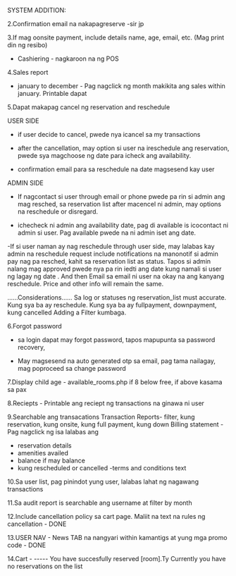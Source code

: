 SYSTEM ADDITION:



2.Confirmation email na nakapagreserve -sir jp

3.If mag oonsite payment, include details name, age, email, etc. (Mag print din ng resibo)
- Cashiering - nagkaroon na ng POS 

4.Sales report
- january to december - Pag nagclick ng month makikita ang sales within january. Printable dapat

5.Dapat makapag cancel ng reservation and reschedule

USER SIDE
- if user decide to cancel, pwede nya icancel sa my transactions

- after the cancellation, may option si user na ireschedule ang reservation, pwede sya magchoose ng date para icheck ang availability. 

- confirmation email para sa reschedule na date magsesend kay user

ADMIN SIDE

- If nagcontact si user through email or phone pwede pa rin si admin ang mag resched, sa reservation list after macencel ni admin, may options na reschedule or disregard. 

- ichecheck ni admin ang availability date, pag di available is icocontact ni admin si user. Pag available pwede na ni admin iset ang date. 

-If si user naman ay nag reschedule through user side, may lalabas kay admin na reschedule request include notifications na manonotif si admin pay nag pa resched, kahit sa reservation list as status. Tapos si admin nalang mag approved pwede nya pa rin iedti ang date kung namali si user ng lagay ng date . And then Email sa email ni user na okay na ang kanyang reschedule. Price and other info will remain the same.

…...Considerations……
Sa log or statuses ng reservation_list must accurate. Kung sya ba ay reschedule. Kung sya ba ay fullpayment, downpayment, kung cancelled Adding a Filter kumbaga.




6.Forgot password
- sa login dapat may forgot password, tapos mapupunta sa password recovery, 

- May magsesend na auto generated otp sa email, pag tama nailagay, mag poproceed sa change password


7.Display child age - available_rooms.php if 8 below free, if above kasama sa pax

8.Reciepts - Printable ang reciept ng transactions na ginawa ni user




9.Searchable ang transacations
Transaction Reports- filter, kung reservation, kung onsite, kung full payment, kung down
Billing statement - Pag nagclick ng isa lalabas ang
- reservation details
- amenities availed
- balance if may balance
- kung rescheduled or cancelled
-terms and conditions text


10.Sa user list, pag pinindot yung user, lalabas lahat ng nagawang transactions

11.Sa audit report is searchable ang username at filter by month

12.Include cancellation policy sa cart page. Maliit na text na rules ng cancellation - DONE

13.USER NAV -  News TAB na nangyari within kamantigs at yung mga promo code - DONE

14.Cart - ----- You have succesfully reserved [room].Ty
Currently you have no reservations on the list

